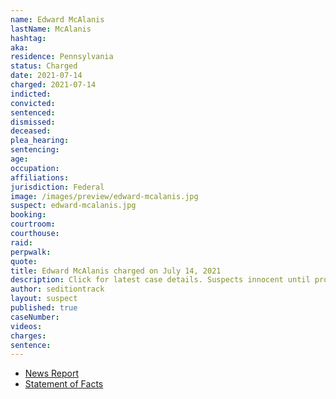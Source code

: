 ```yaml
---
name: Edward McAlanis
lastName: McAlanis
hashtag:
aka:
residence: Pennsylvania
status: Charged
date: 2021-07-14
charged: 2021-07-14
indicted:
convicted:
sentenced:
dismissed:
deceased:
plea_hearing:
sentencing:
age:
occupation:
affiliations:
jurisdiction: Federal
image: /images/preview/edward-mcalanis.jpg
suspect: edward-mcalanis.jpg
booking:
courtroom:
courthouse:
raid:
perpwalk:
quote:
title: Edward McAlanis charged on July 14, 2021
description: Click for latest case details. Suspects innocent until proven guilty.
author: seditiontrack
layout: suspect
published: true
caseNumber:
videos:
charges:
sentence:
---
```

- [News Report](https://dailyvoice.com/pennsylvania/lancaster/news/pa-man-running-for-judge-of-elections-charged-by-fbi-for-role-in-capitol-riot/814669/)
- [Statement of Facts](https://extremism.gwu.edu/sites/g/files/zaxdzs2191/f/Edward%20McAlanis%20Statement%20of%20Facts.pdf)
